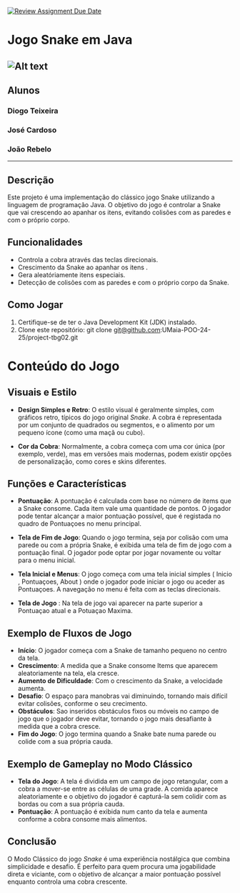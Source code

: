 [![Review Assignment Due Date](https://classroom.github.com/assets/deadline-readme-button-22041afd0340ce965d47ae6ef1cefeee28c7c493a6346c4f15d667ab976d596c.svg)](https://classroom.github.com/a/UfPX3NkQ)

# Jogo Snake em Java
![Alt text](https://i0.wp.com/tilcode.blog/wp-content/uploads/2019/04/Screen-Shot-2019-04-28-at-17.51.16.png?w=998&ssl=1)
----------------------------------------------------------------------------------------
## Alunos

### Diogo Teixeira
### José Cardoso
### João Rebelo

----------------------------------------------------------------------------------------
## Descrição
Este projeto é uma implementação do clássico jogo Snake utilizando a linguagem de programação Java. 
O objetivo do jogo é controlar a Snake que vai crescendo ao apanhar os itens, evitando colisões com as paredes e com o próprio corpo.

## Funcionalidades
- Controla a cobra através das teclas direcionais.
- Crescimento da Snake ao apanhar os itens .
- Gera aleatóriamente itens especiais.
- Detecção de colisões com as paredes e com o próprio corpo da Snake.


## Como Jogar
1. Certifique-se de ter o Java Development Kit (JDK) instalado.
2. Clone este repositório: git clone git@github.com:UMaia-POO-24-25/project-tbg02.git


# Conteúdo do Jogo

## Visuais e Estilo

- **Design Simples e Retro**: O estilo visual é geralmente simples, com gráficos retro, típicos do jogo original *Snake*. A cobra é representada por um conjunto de quadrados ou segmentos, e o alimento por um pequeno ícone (como uma maçã ou cubo).

- **Cor da Cobra**: Normalmente, a cobra começa com uma cor única (por exemplo, verde), mas em versões mais modernas, podem existir opções de personalização, como cores e skins diferentes.

## Funções e Características

- **Pontuação**: A pontuação é calculada com base no número de items que a Snake consome. Cada item vale uma quantidade de pontos. O jogador pode tentar alcançar a maior pontuação possível, que é registada no quadro de Pontuaçoes no menu principal.

- **Tela de Fim de Jogo**: Quando o jogo termina, seja por colisão com uma parede ou com a própria Snake, é exibida uma tela de fim de jogo com a pontuação final. O jogador pode optar por jogar novamente ou voltar para o menu inicial.

- **Tela Inicial e Menus**: O jogo começa com uma tela inicial simples ( Inicio , Pontuaçoes, About )  onde o jogador pode iniciar o jogo ou aceder as Pontuaçoes. A navegação no menu é feita com as teclas direcionais.

- **Tela de Jogo** : Na tela de jogo vai aparecer na parte superior a Pontuaçao atual e a Potuaçao Maxima.  

## Exemplo de Fluxos de Jogo

- **Início**: O jogador começa com a Snake de tamanho pequeno no centro da tela.
- **Crescimento**: A medida que a Snake consome Items que aparecem aleatoriamente na tela, ela cresce.
- **Aumento de Dificuldade**: Com o crescimento da Snake, a velocidade aumenta.
- **Desafio**: O espaço para manobras vai diminuindo, tornando mais difícil evitar colisões, conforme o seu crecimento.
- **Obstáculos**: Sao inseridos obstáculos fixos ou móveis no campo de jogo que o jogador deve evitar, tornando o jogo mais desafiante à medida que a cobra cresce.
- **Fim do Jogo**: O jogo termina quando a Snake bate numa parede ou colide com a sua própria cauda.



## Exemplo de Gameplay no Modo Clássico

- **Tela do Jogo**: A tela é dividida em um campo de jogo retangular, com a cobra a mover-se entre as células de uma grade. A comida aparece aleatoriamente e o objetivo do jogador é capturá-la sem colidir com as bordas ou com a sua própria cauda.
- **Pontuação**: A pontuação é exibida num canto da tela e aumenta conforme a cobra consome mais alimentos.

## Conclusão

O Modo Clássico do jogo *Snake* é uma experiência nostálgica que combina simplicidade e desafio. É perfeito para quem procura uma jogabilidade direta e viciante, com o objetivo de alcançar a maior pontuação possível enquanto controla uma cobra crescente.
   
